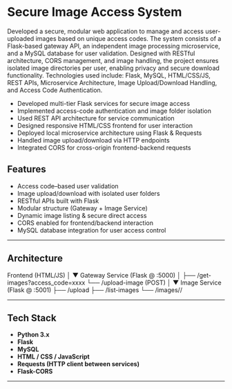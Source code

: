 # Secure Image Access System

Developed a secure, modular web application to manage and access user-uploaded images based on unique access codes. The system consists of a Flask-based gateway API, an independent image processing microservice, and a MySQL database for user validation. Designed with RESTful architecture, CORS management, and image handling, the project ensures isolated image directories per user, enabling privacy and secure download functionality. Technologies used include:
Flask, MySQL, HTML/CSS/JS, REST APIs, Microservice Architecture, Image Upload/Download Handling, and Access Code Authentication.

- Developed multi-tier Flask services for secure image access
- Implemented access-code authentication and image folder isolation
- Used REST API architecture for service communication
- Designed responsive HTML/CSS frontend for user interaction
- Deployed local microservice architecture using Flask & Requests
- Handled image upload/download via HTTP endpoints
- Integrated CORS for cross-origin frontend-backend requests

## Features

- Access code–based user validation
- Image upload/download with isolated user folders
- RESTful APIs built with Flask
-  Modular structure (Gateway + Image Service)
-  Dynamic image listing & secure direct access
-  CORS enabled for frontend/backend interaction
-  MySQL database integration for user access control

---

## Architecture

Frontend (HTML/JS)
│
▼
Gateway Service (Flask @ :5000)
│
├── /get-images?access_code=xxxx
└── /upload-image (POST)
│
▼
Image Service (Flask @ :5001)
├── /upload
├── /list-images
└── /images/<folder>/<filename>

----- 

## Tech Stack

- **Python 3.x**
- **Flask**
- **MySQL**
- **HTML / CSS / JavaScript**
- **Requests (HTTP client between services)**
- **Flask-CORS**

---

